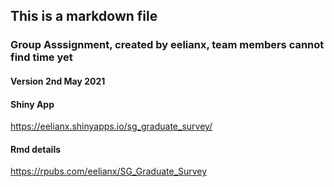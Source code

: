 ## This is a markdown file
### Group Asssignment, created by eelianx, team members cannot find time yet 
#### Version 2nd May 2021

#### Shiny App
<https://eelianx.shinyapps.io/sg_graduate_survey/>


#### Rmd details
<https://rpubs.com/eelianx/SG_Graduate_Survey>
